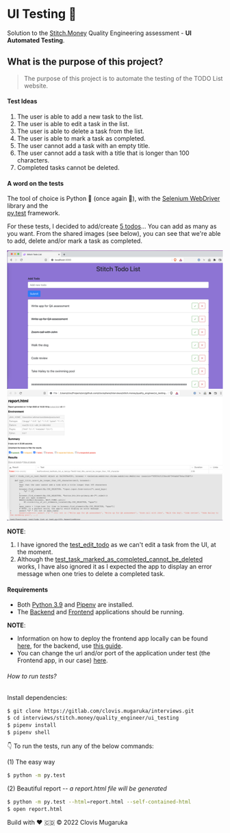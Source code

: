 # UI Testing 🌉
Solution to the [Stitch.Money](https://stitch.money) Quality Engineering assessment - **UI Automated Testing**.

## What is the purpose of this project?
> The purpose of this project is to automate the testing of the TODO List website.

#### Test Ideas
1. The user is able to add a new task to the list.
2. The user is able to edit a task in the list.
3. The user is able to delete a task from the list.
4. The user is able to mark a task as completed.
5. The user cannot add a task with an empty title.
6. The user cannot add a task with a title that is longer than 100 characters.
7. Completed tasks cannot be deleted.

#### A word on the tests

The tool of choice is Python 🐍 (once again 🤗), with the 
[Selenium WebDriver](https://selenium-python.readthedocs.io/) library and the  
[py.test](https://docs.pytest.org/en/7.1.x/) framework.

For these tests, I decided to add/create [5 todos](./test/functional_test/todo_list_ui_test.py#L27)...
You can add as many as you want. From the shared images (see below), 
you can see that we're able to add, delete and/or mark a task as completed.

![Visual](./img/todo-01.png)
![Test Result](./img/todo-02.png)


**NOTE**:
1. I have ignored the [test_edit_todo](./test/functional_test/todo_list_ui_test.py#L137) as we can't edit a task from the UI, at the moment.
2. Although the [test_task_marked_as_completed_cannot_be_deleted](./test/functional_test/todo_list_ui_test.py#L121) works, I have also ignored it as I expected the app to display an error message when one tries to delete a completed task. 

#### Requirements
- Both [Python 3.9](https://www.python.org/downloads/release/python-3912/) and 
[Pipenv](https://pipenv.readthedocs.io/en/latest) are installed. 
- The [Backend](https://github.com/Stitch-Money/Todo-list-api) and [Frontend](https://github.com/Stitch-Money/todo-front-end) applications should be running.

**NOTE**: 

- Information on how to deploy the frontend app locally can be found [here](https://github.com/Stitch-Money/todo-front-end/blob/main/README.md), for the backend, 
use [this guide](https://github.com/Stitch-Money/Todo-list-api/blob/main/README.md).
- You can change the url and/or port of the application under test (the Frontend app, in our case) [here](./test/functional_test/todo_list_ui_test.py#L19).

###### How to run tests?

Install dependencies:
```bash
$ git clone https://gitlab.com/clovis.mugaruka/interviews.git
$ cd interviews/stitch.money/quality_engineer/ui_testing
$ pipenv install
$ pipenv shell
```

👇 To run the tests, run any of the below commands:

(1) The easy way
```bash
$ python -m py.test
```

(2) Beautiful report -- _a report.html file will be generated_
```bash
$ python -m py.test --html=report.html --self-contained-html
$ open report.html
```


Build with ❤️ 🇨🇩
©️ 2022 Clovis Mugaruka
